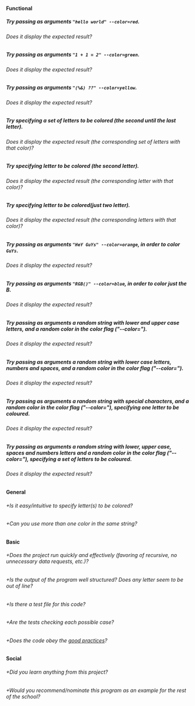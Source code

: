 #### Functional

##### Try passing as arguments `"hello world" --color=red`.
###### Does it display the expected result?
##### Try passing as arguments `"1 + 1 = 2" --color=green`.
###### Does it display the expected result?
##### Try passing as arguments `"(%&) ??" --color=yellow`.
###### Does it display the expected result?
##### Try specifying a set of letters to be colored (the second until the last letter).
###### Does it display the expected result (the corresponding set of letters with that color)?
##### Try specifying letter to be colored (the second letter).
###### Does it display the expected result (the corresponding letter with that color)?
##### Try specifying letter to be colored(just two letter).
###### Does it display the expected result (the corresponding letters with that color)?
##### Try passing as arguments `"HeY GuYs" --color=orange`, in order to color `GuYs`.
###### Does it display the expected result?
##### Try passing as arguments `"RGB()" --color=blue`, in order to color just the B.
###### Does it display the expected result?

##### Try passing as arguments a random string with lower and upper case letters, and a random color in the color flag ("--color=").
###### Does it display the expected result?

##### Try passing as arguments a random string with lower case letters, numbers and spaces, and a random color in the color flag ("--color=").
###### Does it display the expected result?

##### Try passing as arguments a random string with special characters, and a random color in the color flag ("--color="), specifying one letter to be coloured.
###### Does it display the expected result?

##### Try passing as arguments a random string with lower, upper case, spaces and numbers letters and a random color in the color flag ("--color="), specifying a set of letters to be coloured.
###### Does it display the expected result?

#### General

###### +Is it easy/intuitive to specify letter(s) to be colored?
###### +Can you use more than one color in the same string?

#### Basic

###### +Does the project run quickly and effectively (favoring of recursive, no unnecessary data requests, etc.)?
###### +Is the output of the program well structured? Does any letter seem to be out of line?
###### +Is there a test file for this code?
###### +Are the tests checking each possible case?
###### +Does the code obey the [good practices](https://github.com/01-edu/public/blob/master/subjects/good-practices.en.md)?

#### Social

###### +Did you learn anything from this project?
###### +Would you recommend/nominate this program as an example for the rest of the school?
